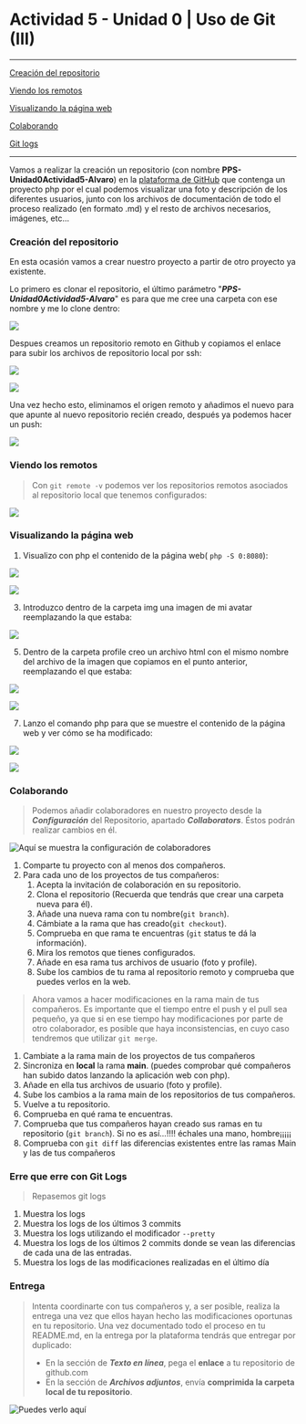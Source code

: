 # Actividad 5 - Unidad 0 | Uso de Git (III)
----

[Creación del repositorio](#Creación-del-repositorio)

[Viendo los remotos](#Viendo-los-remotos)

[Visualizando la página web](#Visualizando-la-página-web)

[Colaborando](#Colaborando)

[Git logs](#Erre-que-erre-con-Git-Logs)

---


Vamos a realizar la creación un repositorio (con nombre **PPS-Unidad0Actividad5-Alvaro**) en la [plataforma de GitHub](https://github.com/) que contenga un proyecto php por el cual podemos visualizar una foto y descripción de los diferentes usuarios, junto con los archivos de documentación de todo el proceso realizado (en formato .md) y el resto de archivos necesarios, imágenes, etc...

### Creación del repositorio

En esta ocasión vamos a crear nuestro proyecto a partir de otro proyecto ya existente.

Lo primero es clonar el repositorio, el último parámetro "***PPS-Unidad0Actividad5-Alvaro***" es para que me cree una carpeta con ese nombre y me lo clone dentro:

![](imagenes/1.png)

Despues creamos un repositorio remoto en Github y copiamos el enlace para subir los archivos de repositorio local por ssh:

![](imagenes/2.png)

![](imagenes/3.png)

Una vez hecho esto, eliminamos el origen remoto y añadimos el nuevo para que apunte al nuevo repositorio recién creado, después ya podemos hacer un push:

![](imagenes/4.png)


### Viendo los remotos

> Con ``git remote -v`` podemos ver los repositorios remotos asociados al repositorio local que tenemos configurados:

![](imagenes/5.png)


### Visualizando la página web

1. Visualizo con php el contenido de la página web( ``php -S 0:8080``):

![](imagenes/6.png)

![](imagenes/7.png)

3. Introduzco dentro de la carpeta img una imagen de mi avatar reemplazando la que estaba:

![](imagenes/8.png)

5. Dentro de la carpeta profile creo un archivo html con el mismo nombre del archivo de la imagen que copiamos en el punto anterior, reemplazando el que estaba:

![](imagenes/9.png)

![](imagenes/10.png)

7. Lanzo el comando php para que se muestre el contenido de la página web y ver cómo se ha modificado:

![](imagenes/11.png)

![](imagenes12.png)


### Colaborando

> Podemos añadir colaboradores en nuestro proyecto desde la ___Configuración___ del Repositorio, apartado ___Collaborators___. Éstos podrán realizar cambios en él. 

![Aquí se muestra la configuración de colaboradores](imagenes/colaboradores.png)

1. Comparte tu proyecto con al menos dos compañeros.
1. Para cada uno de los proyectos  de tus compañeros:
	1. Acepta la invitación de colaboración en su repositorio.
	1. Clona el repositorio (Recuerda que tendrás que crear una carpeta nueva para él).
	1. Añade una nueva rama con tu nombre(``git branch``).
	1. Cámbiate a la rama que has creado(``git checkout``).
	1. Comprueba en que rama te encuentras (``git`` status te dá la información).
	1. Mira los remotos que tienes configurados.
	1. Añade en esa rama tus archivos de usuario (foto y profile).
	1. Sube los cambios de tu rama al repositorio remoto y comprueba que puedes verlos en la web.

> Ahora vamos a hacer modificaciones en la rama main de tus compañeros. Es importante que el tiempo entre el push y el pull sea pequeño, ya que si en ese tiempo hay modificaciones por parte de otro colaborador, es posible que haya inconsistencias, en cuyo caso tendremos que utilizar ``git merge``.

1. Cambiate a la rama main de los proyectos de tus compañeros
1. Sincroniza en __local__ la rama __main__. (puedes comprobar qué compañeros han subido datos lanzando la aplicación web con php).
1. Añade en ella tus archivos de usuario (foto y profile).
1. Sube los cambios a la rama main de los repositorios de tus compañeros.
1. Vuelve a tu repositorio.
1. Comprueba en qué rama te encuentras.
1. Comprueba que tus compañeros hayan creado sus ramas en tu repositorio (``git branch``). Si no es así...!!!! échales una mano, hombre¡¡¡¡¡
1. Comprueba con ``git diff`` las diferencias existentes entre las ramas Main y las de tus compañeros

### Erre que erre con Git Logs

>Repasemos git logs

1. Muestra los logs
2. Muestra los logs de los últimos 3 commits
1. Muestra los logs utilizando el modificador ``--pretty``
1. Muestra los logs de los últimos 2 commits donde se vean las diferencias de cada una de las entradas.
1. Muestra los logs de las modificaciones realizadas en el último día


### Entrega

> Intenta coordinarte con tus compañeros y, a ser posible, realiza la entrega una vez que ellos hayan hecho las modificaciones oportunas en tu repositorio.
> Una vez documentado todo el proceso en tu README.md, en la entrega por la plataforma tendrás que entregar por duplicado:
> + En la sección de ___Texto en línea___, pega el __enlace__ a tu repositorio de github.com
> + En la sección de ___Archivos adjuntos___, envía __comprimida la carpeta local de tu repositorio__.

![Puedes verlo aquí](imagenes/Entrega.png)